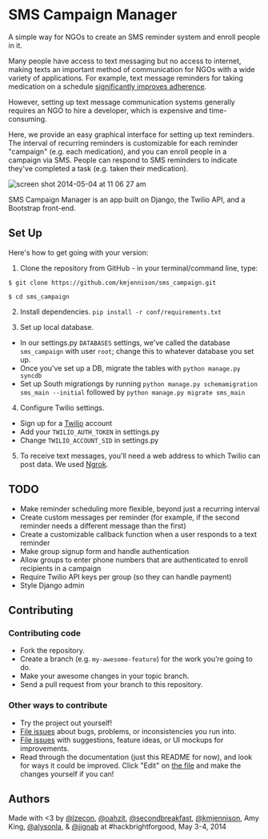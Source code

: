 # SMS Campaign Manager

A simple way for NGOs to create an SMS reminder system and enroll people in it.

Many people have access to text messaging but no access to internet, making texts an important method of communication for NGOs with a wide variety of applications. For example, text message reminders for taking medication on a schedule [significantly improves adherence](http://www.ncbi.nlm.nih.gov/pubmed/22554973).

However, setting up text message communication systems generally requires an NGO to hire a developer, which is expensive and time-consuming.

Here, we provide an easy graphical interface for setting up text reminders. The interval of recurring reminders is customizable for each reminder "campaign" (e.g. each medication), and you can enroll people in a campaign via SMS. People can respond to SMS reminders to indicate they've completed a task (e.g. taken their medication).

![screen shot 2014-05-04 at 11 06 27 am](https://cloud.githubusercontent.com/assets/5600355/2873673/ea382c46-d3b6-11e3-93ce-9e3abe3643ea.png)

SMS Campaign Manager is an app built on Django, the Twilio API, and a Bootstrap front-end.

## Set Up

Here's how to get going with your version:

1) Clone the repository from GitHub - in your terminal/command line, type:

`$ git clone https://github.com/kmjennison/sms_campaign.git`

`$ cd sms_campaign`

2) Install dependencies.
`pip install -r conf/requirements.txt`

3) Set up local database.
  - In our settings.py `DATABASES` settings, we've called the database `sms_campaign` with user `root`; change this to whatever database you set up.
  - Once you've set up a DB, migrate the tables with `python manage.py syncdb`
  - Set up South migrationgs by running `python manage.py schemamigration sms_main --initial` followed by `python manage.py migrate sms_main`

4) Configure Twilio settings.
  - Sign up for a [Twilio](http://www.twilio.com/) account
  - Add your `TWILIO_AUTH_TOKEN` in settings.py
  - Change `TWILIO_ACCOUNT_SID` in settings.py

5) To receive text messages, you'll need a web address to which Twilio can post data. We used [Ngrok](https://ngrok.com/).

## TODO

- Make reminder scheduling more flexible, beyond just a recurring interval
- Create custom messages per reminder (for example, if the second reminder needs a different message than the first)
- Create a customizable callback function when a user responds to a text reminder
- Make group signup form and handle authentication
- Allow groups to enter phone numbers that are authenticated to enroll recipients in a campaign
- Require Twilio API keys per group (so they can handle payment)
- Style Django admin

## Contributing

### Contributing code

- Fork the repository.
- Create a branch (e.g. `my-awesome-feature`) for the work you’re going to do.
- Make your awesome changes in your topic branch.
- Send a pull request from your branch to this repository.

### Other ways to contribute

- Try the project out yourself!
- [File issues](https://github.com/kmjennison/sms_campaign/issues/new) about bugs,
  problems, or inconsistencies you run into.
- [File issues](https://github.com/kmjennison/sms_campaign/issues/new) with suggestions,
  feature ideas, or UI mockups for improvements.
- Read through the documentation (just this README for now), and look for ways
  it could be improved. Click "Edit" on [the file](https://github.com/kmjennison/sms_campaign/blob/master/README.md)
  and make the changes yourself if you can!


## Authors

Made with <3 by [@lzecon](https://github.com/lzecon), [@oahzit](https://github.com/oahzit), [@secondbreakfast](https://github.com/secondbreakfast), [@kmjennison](https://github.com/kmjennison), Amy King, [@alysonla](https://github.com/alysonla), & [@jignab](https://github.com/jignab) at #hackbrightforgood, May 3-4, 2014
